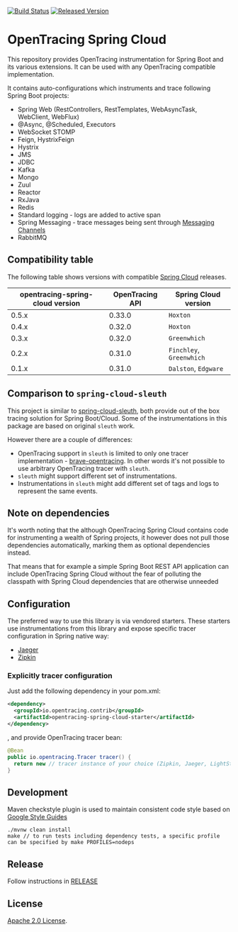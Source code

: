 [![Build Status][ci-img]][ci] [![Released Version][maven-img]][maven]

# OpenTracing Spring Cloud
This repository provides OpenTracing instrumentation for Spring Boot and its various extensions. It can be used with any OpenTracing
compatible implementation.

It contains auto-configurations which instruments and trace following Spring Boot projects:
* Spring Web (RestControllers, RestTemplates, WebAsyncTask, WebClient, WebFlux)
* @Async, @Scheduled, Executors
* WebSocket STOMP
* Feign, HystrixFeign
* Hystrix
* JMS
* JDBC
* Kafka
* Mongo
* Zuul
* Reactor
* RxJava
* Redis
* Standard logging - logs are added to active span
* Spring Messaging - trace messages being sent through [Messaging Channels](https://docs.spring.io/spring-integration/reference/html/#messaging-channels-section)
* RabbitMQ

## Compatibility table

The following table shows versions with compatible [Spring Cloud](http://projects.spring.io/spring-cloud/) releases.

opentracing-spring-cloud version | OpenTracing API | Spring Cloud version
--- | --- | ---
0.5.x | 0.33.0 | `Hoxton`
0.4.x | 0.32.0 | `Hoxton`
0.3.x | 0.32.0 | `Greenwhich`
0.2.x | 0.31.0 | `Finchley`, `Greenwhich`
0.1.x | 0.31.0 | `Dalston`, `Edgware`


## Comparison to `spring-cloud-sleuth`
This project is similar to [spring-cloud-sleuth](https://github.com/spring-cloud/spring-cloud-sleuth),
both provide out of the box tracing solution for Spring Boot/Cloud. Some of the instrumentations in this
package are based on original `sleuth` work.

However there are a couple of differences:
* OpenTracing support in `sleuth` is limited to only one tracer implementation - [brave-opentracing](https://github.com/openzipkin-contrib/brave-opentracing). In other words it's not possible to use arbitrary OpenTracing tracer with `sleuth`.
* `sleuth` might support different set of instrumentations.
* Instrumentations in `sleuth` might add different set of tags and logs to represent the same events.

## Note on dependencies

It's worth noting that the although OpenTracing Spring Cloud contains code for instrumenting a wealth of Spring projects,
it however does not pull those dependencies automatically, marking them as optional dependencies instead.

That means that for example a simple Spring Boot REST API application can include OpenTracing Spring Cloud without the fear
of polluting the classpath with Spring Cloud dependencies that are otherwise unneeded

## Configuration

The preferred way to use this library is via vendored starters. These starters use
instrumentations from this library and expose specific tracer configuration in Spring
native way:

* [Jaeger](https://github.com/opentracing-contrib/java-spring-jaeger)
* [Zipkin](https://github.com/opentracing-contrib/java-spring-zipkin)

### Explicitly tracer configuration

Just add the following dependency in your pom.xml:
```xml
<dependency>
  <groupId>io.opentracing.contrib</groupId>
  <artifactId>opentracing-spring-cloud-starter</artifactId>
</dependency>
```
, and provide OpenTracing tracer bean:
```java
@Bean
public io.opentracing.Tracer tracer() {
  return new // tracer instance of your choice (Zipkin, Jaeger, LightStep)
}
```

## Development
Maven checkstyle plugin is used to maintain consistent code style based on [Google Style Guides](https://github.com/google/styleguide)

```shell
./mvnw clean install
make // to run tests including dependency tests, a specific profile can be specified by make PROFILES=nodeps
```

## Release
Follow instructions in [RELEASE](RELEASE.md)

   [ci-img]: https://travis-ci.org/opentracing-contrib/java-spring-cloud.svg?branch=master
   [ci]: https://travis-ci.org/opentracing-contrib/java-spring-cloud
   [maven-img]: https://img.shields.io/maven-central/v/io.opentracing.contrib/opentracing-spring-cloud.svg?maxAge=2592000
   [maven]: http://search.maven.org/#search%7Cga%7C1%7Copentracing-spring-cloud

## License

[Apache 2.0 License](./LICENSE).
